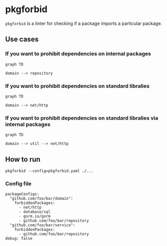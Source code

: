 # pkgforbid

`pkgforbid` is a linter for checking if a package imports a particular package.


## Use cases

### If you want to prohibit dependencies on internal packages

```mermaid
graph TD

domain --> repository
```

### If you want to prohibit dependencies on standard libralies

```mermaid
graph TD

domain --> net/http
```

### If you want to prohibit dependencies on standard libralies via  internal packages

```mermaid
graph TD

domain --> util --> net/http
```


## How to run

```
pkgforbid --config=pkgforbid.yaml ./...
```

### Config file
```
packageConfigs:
  "github.com/foo/bar/domain":
    forbiddenPackages:
      - net/http
      - database/sql
      - gorm.io/gorm
      - github.com/foo/bar/repository
  "github.com/foo/bar/service":
    forbiddenPackages:
      - github.com/foo/bar/repository
debug: false
```

